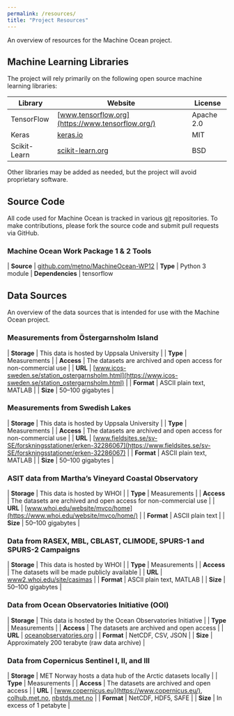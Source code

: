 ```yaml
---
permalink: /resources/
title: "Project Resources"
---
```


An overview of resources for the Machine Ocean project.

## Machine Learning Libraries

The project will rely primarily on the following open source machine learning libraries:

| Library | Website | License |
|---------|---------|---------|
| TensorFlow   | [www.tensorflow.org](https://www.tensorflow.org/) | Apache 2.0 |
| Keras        | [keras.io](https://keras.io/)                     | MIT |
| Scikit-Learn | [scikit-learn.org](https://scikit-learn.org/)     | BSD |

Other libraries may be added as needed, but the project will avoid proprietary software.

## Source Code

All code used for Machine Ocean is tracked in various [git](https://git-scm.com/about) repositories.
To make contributions, please fork the source code and submit pull requests via GitHub.

### Machine Ocean Work Package 1 & 2 Tools

| **Source**       | [github.com/metno/MachineOcean-WP12](https://github.com/metno/MachineOcean-WP12)
| **Type**         | Python 3 module
| **Dependencies** | tensorflow

## Data Sources

An overview of the data sources that is intended for use with the Machine Ocean project.

### Measurements from Östergarnsholm Island

| **Storage** | This data is hosted by Uppsala University |
| **Type**    | Measurements |
| **Access**  | The datasets are archived and open access for non-commercial use |
| **URL**     | [www.icos-sweden.se/station_ostergarnsholm.html](https://www.icos-sweden.se/station_ostergarnsholm.html) |
| **Format**  | ASCII plain text, MATLAB |
| **Size**    | 50–100 gigabytes |

### Measurements from Swedish Lakes

| **Storage** | This data is hosted by Uppsala University |
| **Type**    | Measurements |
| **Access**  | The datasets are archived and open access for non-commercial use |
| **URL**     | [www.fieldsites.se/sv-SE/forskningsstationer/erken-32286067](https://www.fieldsites.se/sv-SE/forskningsstationer/erken-32286067) |
| **Format**  | ASCII plain text, MATLAB |
| **Size**    | 50–100 gigabytes |

### ASIT data from Martha’s Vineyard Coastal Observatory

| **Storage** | This data is hosted by WHOI |
| **Type**    | Measurements |
| **Access**  | The datasets are archived and open access for non-commercial use |
| **URL**     | [www.whoi.edu/website/mvco/home](https://www.whoi.edu/website/mvco/home/) |
| **Format**  | ASCII plain text |
| **Size**    | 50–100 gigabytes |

### Data from RASEX, MBL, CBLAST, CLIMODE, SPURS-1 and SPURS-2 Campaigns

| **Storage** | This data is hosted by WHOI |
| **Type**    | Measurements |
| **Access**  | The datasets will be made publicly available |
| **URL**     | [www2.whoi.edu/site/casimas](https://www2.whoi.edu/site/casimas/) |
| **Format**  | ASCII plain text, MATLAB |
| **Size**    | 50–100 gigabytes |

### Data from Ocean Observatories Initiative (OOI)

| **Storage** | This data is hosted by the Ocean Observatories Initiative |
| **Type**    | Measurements |
| **Access**  | The datasets are archived and open access |
| **URL**     | [oceanobservatories.org](https://oceanobservatories.org/) |
| **Format**  | NetCDF, CSV, JSON |
| **Size**    | Approximately 200 terabyte (raw data archive) |

### Data from Copernicus Sentinel I, II, and III

| **Storage** | MET Norway hosts a data hub of the Arctic datasets locally |
| **Type**    | Measurements |
| **Access**  | The datasets are archived and open access |
| **URL**     | [www.copernicus.eu](https://www.copernicus.eu/), [colhub.met.no](https://colhub.met.no/), [nbstds.met.no](http://nbstds.met.no/) |
| **Format**  | NetCDF, HDF5, SAFE |
| **Size**    | In excess of 1 petabyte |
